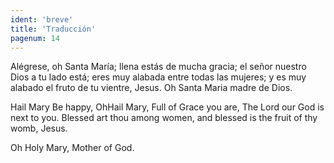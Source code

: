 ```yaml
---
ident: 'breve'
title: 'Traducción'
pagenum: 14
---
```

Alégrese, oh Santa María; llena estás de mucha gracia; el señor nuestro Dios a tu lado está; eres muy alabada entre todas las mujeres; y es muy alabado el fruto de tu vientre, Jesus. Oh Santa Maria madre de Dios.

Hail Mary
Be happy,
OhHail Mary,
Full of Grace you are,
The Lord our God is next to you.
Blessed art thou among women,
and blessed is the fruit
of thy womb, Jesus.

Oh Holy Mary,
Mother of God.
